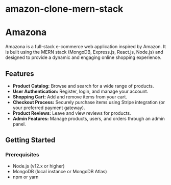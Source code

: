 # amazon-clone-mern-stack
# Amazona

Amazona is a full-stack e-commerce web application inspired by Amazon. It is built using the MERN stack (MongoDB, Express.js, React.js, Node.js) and designed to provide a dynamic and engaging online shopping experience.


## Features

- **Product Catalog:** Browse and search for a wide range of products.
- **User Authentication:** Register, login, and manage your account.
- **Shopping Cart:** Add and remove items from your cart.
- **Checkout Process:** Securely purchase items using Stripe integration (or your preferred payment gateway).
- **Product Reviews:** Leave and view reviews for products.
- **Admin Features:** Manage products, users, and orders through an admin panel.

## Getting Started

### Prerequisites

- Node.js (v12.x or higher)
- MongoDB (local instance or MongoDB Atlas)
- npm or yarn


